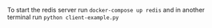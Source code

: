 To start the redis server run `docker-compose up redis` and in another terminal run `python client-example.py`

